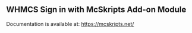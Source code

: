 ## WHMCS Sign in with McSkripts Add-on Module

Documentation is available at: https://mcskripts.net/
